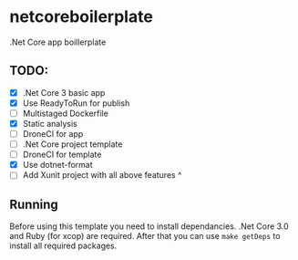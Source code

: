 # netcoreboilerplate
.Net Core app boillerplate

## TODO:

- [X] .Net Core 3 basic app
- [X] Use ReadyToRun for publish
- [ ] Multistaged Dockerfile
- [X] Static analysis
- [ ] DroneCI for app
- [ ] .Net Core project template
- [ ] DroneCI for template
- [X] Use dotnet-format
- [ ] Add Xunit project with all above features ^

## Running

Before using this template you need to install dependancies. .Net Core 3.0 and Ruby (for xcop) are required.
After that you can use `make getDeps` to install all required packages.